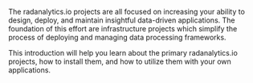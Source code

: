 The radanalytics.io projects are all focused on increasing your ability to design, deploy, and maintain insightful data-driven applications. The foundation of this effort are infrastructure projects which simplify the process of deploying and managing data processing frameworks.

This introduction will help you learn about the primary radanalytics.io projects, how to install them, and how to utilize them with your own applications.